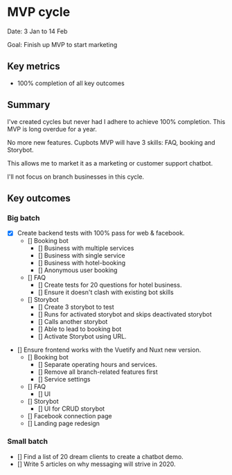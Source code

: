 # MVP cycle

Date: 3 Jan to 14 Feb

Goal: Finish up MVP to start marketing

## Key metrics

- 100% completion of all key outcomes

## Summary

I've created cycles but never had I adhere to achieve 100% completion. This MVP is long overdue for a year.

No more new features. Cupbots MVP will have 3 skills: FAQ, booking and Storybot.

This allows me to market it as a marketing or customer support chatbot.

I'll not focus on branch businesses in this cycle.

## Key outcomes

### Big batch

- [x] Create backend tests with 100% pass for web & facebook.
    - [] Booking bot
        - [] Business with multiple services
        - [] Business with single service
        - [] Business with hotel-booking
        - [] Anonymous user booking
    - [] FAQ
        - [] Create tests for 20 questions for hotel business.
        - [] Ensure it doesn't clash with existing bot skills
    - [] Storybot
        - [] Create 3 storybot to test
        - [] Runs for activated storybot and skips deactivated storybot
        - [] Calls another storybot
        - [] Able to lead to booking bot
        - [] Activate Storybot using URL.

- [] Ensure frontend works with the Vuetify and Nuxt new version.
    - [] Booking bot
        - [] Separate operating hours and services.
        - [] Remove all branch-related features first
        - [] Service settings
    - [] FAQ
        - [] UI
    - [] Storybot
        - [] UI for CRUD storybot
    - [] Facebook connection page
    - [] Landing page redesign

### Small batch

- [] Find a list of 20 dream clients to create a chatbot demo.
- [] Write 5 articles on why messaging will strive in 2020.
